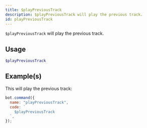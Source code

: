 ```yaml
---
title: $playPreviousTrack
description: $playPreviousTrack will play the previous track.
id: playPreviousTrack
---
```


`$playPreviousTrack` will play the previous track.

## Usage

```php
$playPreviousTrack
```

## Example(s)

This will play the previous track:

```javascript
bot.command({
  name: "playPreviousTrack",
  code: `
    $playPreviousTrack
  `,
});
```
